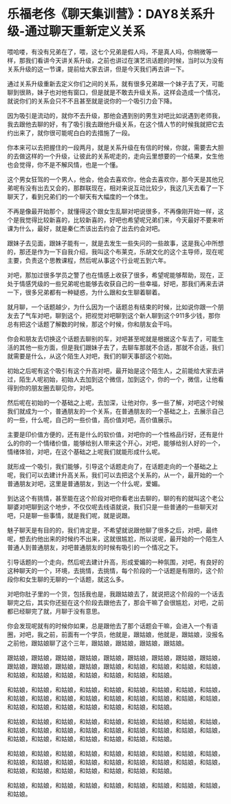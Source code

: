 # 乐福老佟《聊天集训营》：DAY8关系升级-通过聊天重新定义关系

喂哈喽，有没有兄弟在了，喂，这七个兄弟是假人吗，不是真人吗，你稍微等一样，那我们看讲今天讲关系升级，之前也讲过在演艺讯话题的时候，当时以为没有关系升级的这一节课，提前给大家去讲，但是今天我们再去讲一下。

通过关系升级重新去定义你们之间的关系，就有很多兄弟跟一个妹子去了天，可能聊到很熟，妹子也对他有窗口，但是就是不敢去升级关系，这样会造成一个情况，就说你们的关系会只不不且甚至就是说你的一个吸引力会下降。

因为吸引是流动的，就你不去升级，那他会遇到别的男生对吧比如说遇到老师我，我去跟他去聊的好，有了吸引我去跟他升级关系，在这个情人节的时候我就把它去约出来了，就你很可能呢白白的去措施了一段。

你本来可以去把握住的一段两月，就是关系升级在有信的时候，你就，需要去大胆的去做这样的一个升级，让彼此的关系呢走的，走向云里想要的一个结果，女生他也会觉得，你不是不解风情，也是一个懂。

这个男女狂驾的一个男人，他会，他会去喜欢你，他会去喜欢你，那今天是其他兄弟呢有没有出去又会的，那群联现在，相对来说互动比较少，我这几天去看了一下聊天了，看到兄弟们的一个聊天有大幅度的一个体生。

不再是像最开始那个，就懂得这个跟女生乱聊对吧说很多，不再像刚开始一样，这个是我觉得比较新喜的，比较新喜的，好吧也希望呢兄弟们来，今天最好不要来听课为什么，最好，就是秦仁杰该出去约会了出去约会对吧。

跟妹子去见面，跟妹子能有一，就是去发生一些失问的一些故事，这是我心中所想的，那还是作为一下自我介绍，我叫这个布莱克，乐胡文化的这个主导师，现在呢主要，负责这个思教课程，然后呢从事这个行业呢五到六年。

对吧，那加过很多学员之警了也在情感上收获了很多，希望呢能够帮助，现在，正处于情感凭级的一些兄弟呢也能够去收获自己的一些幸福，好吧，那我们再来去讲一下，很多兄弟都有一种疑惑，为什么跟和女生聊着聊着。

就月聊，一个话题越少，为什么因为一个话题总有结束的时候，比如说你跟一个朋友去了气车对吧，聊到这个，把视觉对吧聊到这个新人聊到这个911多少钱，那你总有把这个话题了解数的时候，那这个时候，你和朋友会干吗。

你会和朋友去切换这个话题去聊别的车，对吧甚至呢就是根据这个车去了，可能生活的其他一些方面，但是我们跟妹子去了，去聊车那就不合适，那就不合适，我们就需要是什么，从这个陌生人对吧，我们的聊天事部这个初始。

初始之后呢有这个吸引有这个升高对吧，最开始是这个陌生人，之前能给大家去讲过，陌生人呢初始，初始人去加到这个微信，加到这个，你的一个，微信，让他看得到你的朋友圈去聊见你，对吧。

然后呢在初始的一个基础之上呢，去加深，让他对你，多一些了解，对吧这个时候我们就成为一个，普通朋友的一个关系，在普通朋友的一个基础之上，去展示自己的一些，什么呢，自己的一些价值，高价值对吧，高价值展示。

主要是印价值方便的，还有是什么的软价值，对吧你的一个性格品行好，还有是什么的你的一个情绪价值，能够给别人带来这个开心，对吧，能够给别人好的一个，情绪体验，对吧，在这个基础之上呢我们就能形成什么呢。

就形成一个吸引，我们能够，引导这个话题走向了，在话题走向的一个基础之上呢，我们可以去建计升高关系，我们可以去把这个关系的，从一个，最开始的一个普通朋友对吧，这里是普通朋友，到达一个什么呢，爱媚。

到达这个有挑情，甚至能在这个阶段对吧你看老出去聊的，聊的有的就叫这个老公聊婆对吧聊到这个地步，不仅仅呢去线语就说，我们只是一些普通的一些聊天对吧，只是聊一些事情，就是我们呢，就是说跟。

魅子聊天是有目的的，我们肯定是，不希望就说跟他聊了很多之后，对吧，最终呢，想去约他出来的时候约不出来，这就很尴尬，所以说呢，最开始的一个陌生人普通人到普通朋友，对吧普通朋友的时候有吸引的一个情况之下。

引导话题的一个走向，然后呢去建计升高，形成爱媚的一种氛围，对吧，有良好的这种聊天的一个，环境，去挑情，去挑情，每个阶段的一个话题是有限的，这个阶段你和女生聊的无聊的一个话题，就这么多。

对吧你肚子里的一个货，包括我也是，我跟姑娘去了，就说把这个阶段的一个话去聊完之后，其实你还挺在这个阶段去跟他去了，那会干嘛了会很尴尬，对吧，之前都已经聊完了就，月聊于没有意思。

你会发现呢就有的时候你如果，总是跟他去了那个话题会干嘛，会进入一个有语圈，对吧，我之前，前面有一个学员，他就是，跟姑娘，他就是，跟姑娘，没报名之前他，跟姑娘聊了这个三年，跟姑娘，跟姑娘，跟姑娘，跟姑娘。

跟姑娘，跟姑娘，跟姑娘，跟姑娘，跟姑娘，跟姑娘，跟姑娘，跟姑娘，跟姑娘，跟姑娘，跟姑娘，跟姑娘，跟姑娘，跟姑娘，和姑娘，和姑娘，和姑娘，和姑娘，和姑娘，和姑娘，和姑娘，和姑娘，和姑娘，和姑娘，和姑娘。

和姑娘，和姑娘，和姑娘，和姑娘，和姑娘，和姑娘，和姑娘，和姑娘，和姑娘，和姑娘，和姑娘，和姑娘，和姑娘，和姑娘，和姑娘，和姑娘，和姑娘，和姑娘，和姑娘，和姑娘，和姑娘，和姑娘，和姑娘，和姑娘，和姑娘。

和姑娘，和姑娘，和姑娘，和姑娘，和姑娘，和姑娘，和姑娘，和姑娘，和姑娘，和姑娘，和姑娘，和姑娘，和姑娘，和姑娘，和姑娘，和姑娘，和姑娘，和姑娘，和姑娘，和姑娘，和姑娘，和姑娘，和姑娘，和姑娘，和姑娘。

和姑娘，和姑娘，和姑娘，和姑娘，和姑娘，和姑娘，和姑娘，和姑娘，和姑娘，和姑娘，和姑娘，和姑娘，和姑娘，和姑娘，和姑娘，和姑娘，和姑娘，和姑娘，和姑娘，和姑娘，和姑娘，和姑娘，和姑娘，和姑娘，和姑娘。

和姑娘，和姑娘，和姑娘，和姑娘，和姑娘，和姑娘，和姑娘，和姑娘，和姑娘，和姑娘。